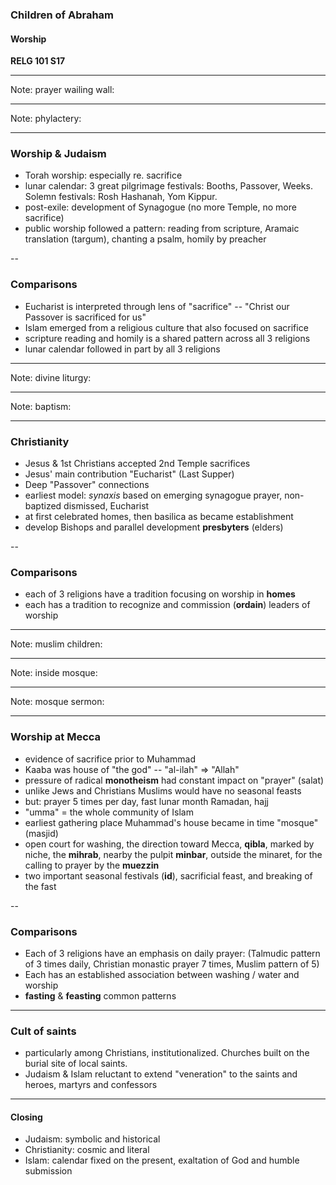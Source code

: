 ### Children of Abraham
#### Worship
**RELG 101 S17**


---
<section data-background="http://drive.google.com/uc?id=0B8ezT0-tUjVZMFdoUHdETkhiTTg" data-background-size="1000px">
</section>

Note:
prayer wailing wall: 

---

<section data-background="http://drive.google.com/uc?id=0B8ezT0-tUjVZVXFWTUxzLWl3dlU" data-background-size="1000px">
</section>


Note:
phylactery: 


---

### Worship & Judaism

- Torah worship: especially re. sacrifice
- lunar calendar: 3 great pilgrimage festivals: Booths, Passover, Weeks. Solemn festivals: Rosh Hashanah, Yom Kippur.
- post-exile: development of Synagogue (no more Temple, no more sacrifice)
- public worship followed a pattern: reading from scripture, Aramaic translation (targum), chanting a psalm, homily by preacher

--
### Comparisons

- Eucharist is interpreted through lens of "sacrifice" -- "Christ our Passover is sacrificed for us"
- Islam emerged from a religious culture that also focused on sacrifice
- scripture reading and homily is a shared pattern across all 3 religions
- lunar calendar followed in part by all 3 religions

---
<section data-background="http://drive.google.com/uc?id=0B8ezT0-tUjVZVXpNSjR3T1ctX1E" data-background-size="1000px">
</section>


Note:
divine liturgy: 

---

<section data-background="http://drive.google.com/uc?id=0B8ezT0-tUjVZTmxOSVJwa2liSUk" data-background-size="1000px">
</section>


Note:
baptism: 

---

### Christianity

- Jesus & 1st Christians accepted 2nd Temple sacrifices
- Jesus' main contribution "Eucharist" (Last Supper)
- Deep "Passover" connections
- earliest model: *synaxis* based on emerging synagogue prayer, non-baptized dismissed, Eucharist
- at first celebrated homes, then basilica as became establishment
- develop Bishops and parallel development **presbyters** (elders)

--
### Comparisons

- each of 3 religions have a tradition focusing on worship in **homes**
- each has a tradition to recognize and commission (**ordain**) leaders of worship

---
<section data-background="http://drive.google.com/uc?id=0B8ezT0-tUjVZdzVSZHJGSVRGQ1k" data-background-size="1000px">
</section>

Note:
muslim children: 

---

<section data-background="http://drive.google.com/uc?id=0B8ezT0-tUjVZVGplTkItd015TnM" data-background-size="1000px">
</section>

Note:
inside mosque: 

---

<section data-background="http://drive.google.com/uc?id=0B8ezT0-tUjVZTzNXX0tVSndxRzg" data-background-size="1000px">
</section>

Note:
mosque sermon: 

---

### Worship at Mecca

- evidence of sacrifice prior to Muhammad
- Kaaba was house of "the god" -- "al-ilah" => "Allah"
- pressure of radical **monotheism** had constant impact on "prayer" (salat)
- unlike Jews and Christians Muslims would have no seasonal feasts
- but: prayer 5 times per day, fast lunar month Ramadan, hajj
- "umma" = the whole community of Islam
- earliest gathering place Muhammad's house became in time "mosque" (masjid)
- open court for washing, the direction toward Mecca, **qibla**, marked by niche, the **mihrab**, nearby the pulpit **minbar**, outside the minaret, for the calling to prayer by the **muezzin**
- two important seasonal festivals (**id**), sacrificial feast, and breaking of the fast

-- 
### Comparisons

- Each of 3 religions have an emphasis on daily prayer: (Talmudic pattern of 3 times daily, Christian monastic prayer 7 times, Muslim pattern of 5)
- Each has an established association between washing / water and worship
- **fasting** & **feasting** common patterns


---

### Cult of saints

- particularly among Christians, institutionalized. Churches built on the burial site of local saints.
- Judaism & Islam reluctant to extend "veneration" to the saints and heroes, martyrs and confessors

---

#### Closing

- Judaism: symbolic and historical
- Christianity: cosmic and literal
- Islam: calendar fixed on the present, exaltation of God and humble submission
